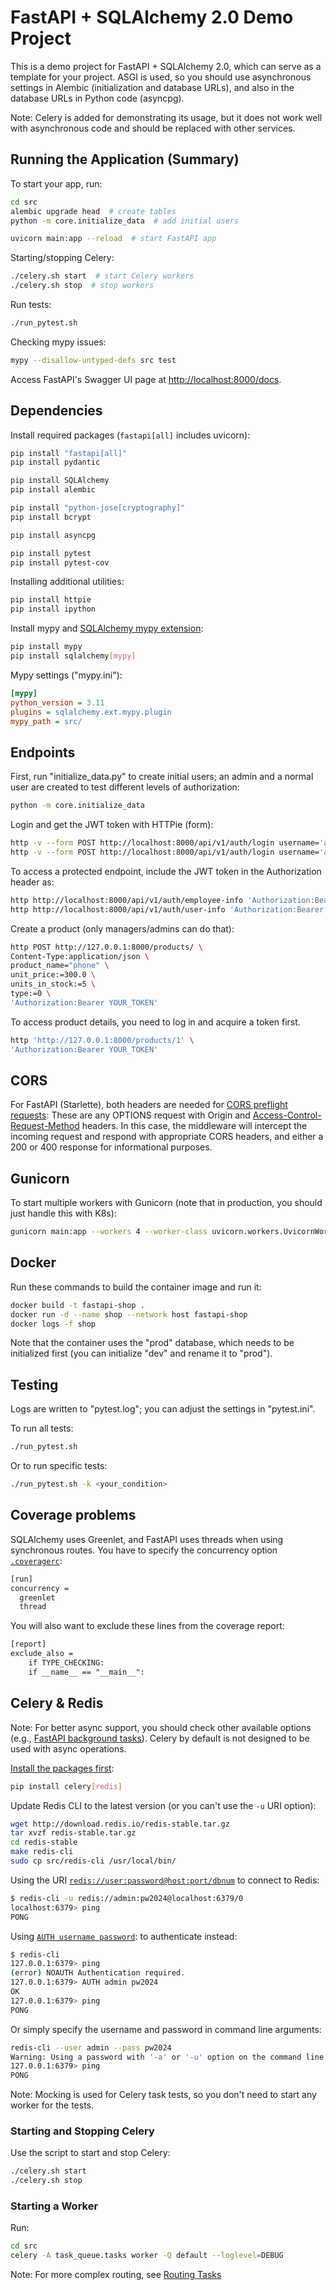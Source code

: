 # FastAPI + SQLAlchemy 2.0 Demo Project

This is a demo project for FastAPI + SQLAlchemy 2.0, which can serve as a
template for your project. ASGI is used, so you should use asynchronous settings
in Alembic (initialization and database URLs), and also in the database URLs in
Python code (asyncpg).

Note: Celery is added for demonstrating its usage, but it does not work well
with asynchronous code and should be replaced with other services.

## Running the Application (Summary)

To start your app, run:

```bash
cd src
alembic upgrade head  # create tables
python -m core.initialize_data  # add initial users

uvicorn main:app --reload  # start FastAPI app
```

Starting/stopping Celery:

```bash
./celery.sh start  # start Celery workers
./celery.sh stop  # stop workers
```

Run tests:

```bash
./run_pytest.sh
```

Checking mypy issues:

```bash
mypy --disallow-untyped-defs src test
```

Access FastAPI's Swagger UI page at
[http://localhost:8000/docs](http://localhost:8000/docs).

## Dependencies

Install required packages (`fastapi[all]` includes uvicorn):

```bash
pip install "fastapi[all]"
pip install pydantic

pip install SQLAlchemy
pip install alembic

pip install "python-jose[cryptography]"
pip install bcrypt

pip install asyncpg

pip install pytest
pip install pytest-cov
```

Installing additional utilities:

```bash
pip install httpie
pip install ipython
```

Install mypy and
[SQLAlchemy mypy extension](https://docs.sqlalchemy.org/en/20/orm/extensions/mypy.html#installation):

```bash
pip install mypy
pip install sqlalchemy[mypy]
```

Mypy settings ("mypy.ini"):

```ini
[mypy]
python_version = 3.11
plugins = sqlalchemy.ext.mypy.plugin
mypy_path = src/
```

## Endpoints

First, run "initialize_data.py" to create initial users; an admin and a normal
user are created to test different levels of authorization:

```bash
python -m core.initialize_data
```

Login and get the JWT token with HTTPie (form):

```bash
http -v --form POST http://localhost:8000/api/v1/auth/login username='admin@meowfish.org' password='pw2023'
http -v --form POST http://localhost:8000/api/v1/auth/login username='alice@meowfish.org' password='666'
```

To access a protected endpoint, include the JWT token in the Authorization
header as:

```bash
http http://localhost:8000/api/v1/auth/employee-info 'Authorization:Bearer YOUR_JWT_TOKEN'
http http://localhost:8000/api/v1/auth/user-info 'Authorization:Bearer YOUR_JWT_TOKEN'
```

Create a product (only managers/admins can do that):

```bash
http POST http://127.0.0.1:8000/products/ \
Content-Type:application/json \
product_name="phone" \
unit_price:=300.0 \
units_in_stock:=5 \
type:=0 \
'Authorization:Bearer YOUR_TOKEN'
```

To access product details, you need to log in and acquire a token first.

```bash
http 'http://127.0.0.1:8000/products/1' \
'Authorization:Bearer YOUR_TOKEN'
```

## CORS

For FastAPI (Starlette), both headers are needed for
[CORS preflight requests](https://www.starlette.io/middleware/#cors-preflight-requests):
These are any OPTIONS request with Origin and
[Access-Control-Request-Method](https://developer.mozilla.org/en-US/docs/Web/HTTP/Headers/Access-Control-Request-Method)
headers. In this case, the middleware will intercept the incoming request and
respond with appropriate CORS headers, and either a 200 or 400 response for
informational purposes.

## Gunicorn

To start multiple workers with Gunicorn (note that in production, you should
just handle this with K8s):

```bash
gunicorn main:app --workers 4 --worker-class uvicorn.workers.UvicornWorker --bind 0.0.0.0:8000
```

## Docker

Run these commands to build the container image and run it:

```bash
docker build -t fastapi-shop .
docker run -d --name shop --network host fastapi-shop
docker logs -f shop
```

Note that the container uses the "prod" database, which needs to be initialized
first (you can initialize "dev" and rename it to "prod").

## Testing

Logs are written to "pytest.log"; you can adjust the settings in "pytest.ini".

To run all tests:

```bash
./run_pytest.sh
```

Or to run specific tests:

```bash
./run_pytest.sh -k <your_condition>
```

## Coverage problems

SQLAlchemy uses Greenlet, and FastAPI uses threads when using synchronous
routes. You have to specify the concurrency option
[`.coveragerc`](https://coverage.readthedocs.io/en/7.5.1/config.html#run-concurrency):

```txt
[run]
concurrency =
  greenlet
  thread
```

You will also want to exclude these lines from the coverage report:

```txt
[report]
exclude_also =
    if TYPE_CHECKING:
    if __name__ == "__main__":
```

## Celery & Redis

Note: For better async support, you should check other available options (e.g.,
[FastAPI background tasks](https://fastapi.tiangolo.com/tutorial/background-tasks/)).
Celery by default is not designed to be used with async operations.

[Install the packages first](https://docs.celeryq.dev/en/stable/userguide/configuration.html#conf-redis-result-backend):

```bash
pip install celery[redis]
```

Update Redis CLI to the latest version (or you can't use the `-u` URI option):

```bash
wget http://download.redis.io/redis-stable.tar.gz
tar xvzf redis-stable.tar.gz
cd redis-stable
make redis-cli
sudo cp src/redis-cli /usr/local/bin/
```

Using the URI
[`redis://user:password@host:port/dbnum`](https://docs.celeryq.dev/en/stable/userguide/configuration.html#conf-redis-result-backend)
to connect to Redis:

```bash
$ redis-cli -u redis://admin:pw2024@localhost:6379/0
localhost:6379> ping
PONG
```

Using
[`AUTH username password`](https://redis.io/docs/latest/operate/oss_and_stack/management/security/acl/):
to authenticate instead:

```bash
$ redis-cli
127.0.0.1:6379> ping
(error) NOAUTH Authentication required.
127.0.0.1:6379> AUTH admin pw2024
OK
127.0.0.1:6379> ping
PONG
```

Or simply specify the username and password in command line arguments:

```bash
redis-cli --user admin --pass pw2024
Warning: Using a password with '-a' or '-u' option on the command line interface may not be safe.
127.0.0.1:6379> ping
PONG
```

Note: Mocking is used for Celery task tests, so you don't need to start any
worker for the tests.

### Starting and Stopping Celery

Use the script to start and stop Celery:

```bash
./celery.sh start
./celery.sh stop
```

### Starting a Worker

Run:

```bash
cd src
celery -A task_queue.tasks worker -Q default --loglevel=DEBUG
```

Note: For more complex routing, see
[Routing Tasks](https://docs.celeryq.dev/en/stable/userguide/routing.html)
